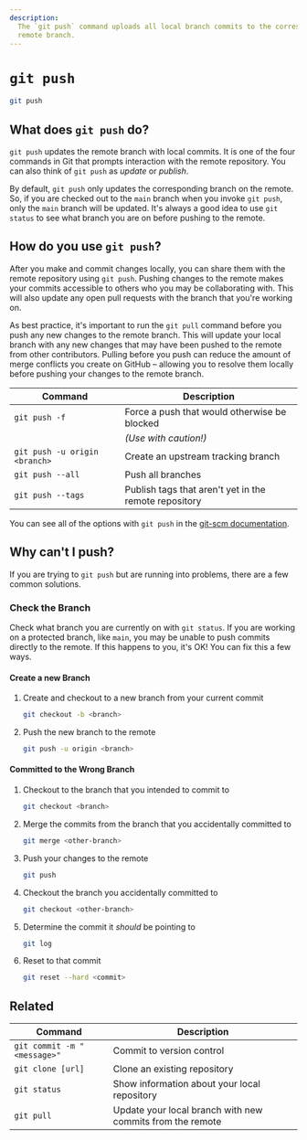 ```yaml
---
description:
  The `git push` command uploads all local branch commits to the corresponding
  remote branch.
---
```


# `git push`

```bash
git push
```

## What does `git push` do?

`git push` updates the remote branch with local commits. It is one of the four
commands in Git that prompts interaction with the remote repository. You can
also think of `git push` as _update_ or _publish_.

By default, `git push` only updates the corresponding branch on the remote. So,
if you are checked out to the `main` branch when you invoke `git push`, only the
`main` branch will be updated. It's always a good idea to use `git status` to
see what branch you are on before pushing to the remote.

## How do you use `git push`?

After you make and commit changes locally, you can share them with the remote
repository using `git push`. Pushing changes to the remote makes your commits
accessible to others who you may be collaborating with. This will also update
any open pull requests with the branch that you're working on.

As best practice, it's important to run the `git pull` command before you push
any new changes to the remote branch. This will update your local branch with
any new changes that may have been pushed to the remote from other contributors.
Pulling before you push can reduce the amount of merge conflicts you create on
GitHub – allowing you to resolve them locally before pushing your changes to the
remote branch.

| Command                       | Description                                           |
| ----------------------------- | ----------------------------------------------------- |
| `git push -f`                 | Force a push that would otherwise be blocked          |
|                               | _(Use with caution!)_                                 |
| `git push -u origin <branch>` | Create an upstream tracking branch                    |
| `git push --all`              | Push all branches                                     |
| `git push --tags`             | Publish tags that aren't yet in the remote repository |

You can see all of the options with `git push` in the
[git-scm documentation](https://git-scm.com/docs/git-push).

## Why can't I push?

If you are trying to `git push` but are running into problems, there are a few
common solutions.

### Check the Branch

Check what branch you are currently on with `git status`. If you are working on
a protected branch, like `main`, you may be unable to push commits directly to
the remote. If this happens to you, it's OK! You can fix this a few ways.

#### Create a new Branch

1. Create and checkout to a new branch from your current commit

   ```bash
   git checkout -b <branch>
   ```

1. Push the new branch to the remote

   ```bash
   git push -u origin <branch>
   ```

#### Committed to the Wrong Branch

1. Checkout to the branch that you intended to commit to

   ```bash
   git checkout <branch>
   ```

1. Merge the commits from the branch that you accidentally committed to

   ```bash
   git merge <other-branch>
   ```

1. Push your changes to the remote

   ```bash
   git push
   ```

1. Checkout the branch you accidentally committed to

   ```bash
   git checkout <other-branch>
   ```

1. Determine the commit it _should_ be pointing to

   ```bash
   git log
   ```

1. Reset to that commit

   ```bash
   git reset --hard <commit>
   ```

## Related

| Command                     | Description                                               |
| --------------------------- | --------------------------------------------------------- |
| `git commit -m "<message>"` | Commit to version control                                 |
| `git clone [url]`           | Clone an existing repository                              |
| `git status`                | Show information about your local repository              |
| `git pull`                  | Update your local branch with new commits from the remote |

